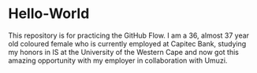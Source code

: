 # Hello-World
This repository is for practicing the GitHub Flow.
I am a 36, almost 37 year old coloured female who is currently employed at Capitec Bank, studying my honors in IS at the University of the Western Cape and now got this amazing opportunity with my employer in collaboration with Umuzi.
